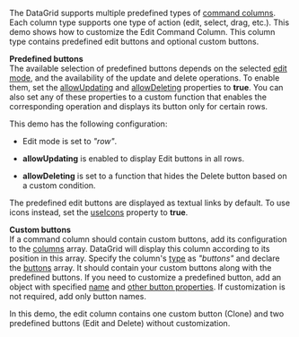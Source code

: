 The DataGrid supports multiple predefined types of [command columns](/Documentation/Guide/Widgets/DataGrid/Columns/Column_Types/Command_Columns/). Each column type supports one type of action (edit, select, drag, etc.). This demo shows how to customize the Edit Command Column. This column type contains predefined edit buttons and optional custom buttons.

**Predefined buttons**           
The available selection of predefined buttons depends on the selected [edit mode](/Documentation/ApiReference/UI_Widgets/dxDataGrid/Configuration/editing/#mode), and the availability of the update and delete operations. To enable them, set the [allowUpdating](/Documentation/ApiReference/UI_Widgets/dxDataGrid/Configuration/editing/#allowUpdating) and [allowDeleting](/Documentation/ApiReference/UI_Widgets/dxDataGrid/Configuration/editing/#allowDeleting) properties to **true**. You can also set any of these properties to a custom function that enables the corresponding operation and displays its button only for certain rows.

This demo has the following configuration:

* Edit mode is set to *"row"*.

* **allowUpdating** is enabled to display Edit buttons in all rows.
  
* **allowDeleting** is set to a function that hides the Delete button based on a custom condition.

The predefined edit buttons are displayed as textual links by default. To use icons instead, set the [useIcons](/Documentation/ApiReference/UI_Widgets/dxDataGrid/Configuration/editing/#useIcons) property to **true**.

**Custom buttons**             
If a command column should contain custom buttons, add its configuration to the [columns](/Documentation/ApiReference/UI_Widgets/dxDataGrid/Configuration/columns/) array. DataGrid will display this column according to its position in this array. Specify the column's [type](/Documentation/ApiReference/UI_Widgets/dxDataGrid/Configuration/columns/#type) as *"buttons"* and declare the [buttons](/Documentation/ApiReference/UI_Widgets/dxDataGrid/Configuration/columns/buttons/) array. It should contain your custom buttons along with the predefined buttons. If you need to customize a predefined button, add an object with specified [name](/Documentation/ApiReference/UI_Widgets/dxDataGrid/Configuration/columns/buttons/#name) and [other button properties](/Documentation/ApiReference/UI_Widgets/dxDataGrid/Configuration/columns/buttons/). If customization is not required, add only button names.

In this demo, the edit column contains one custom button (Clone) and two predefined buttons (Edit and Delete) without customization.
